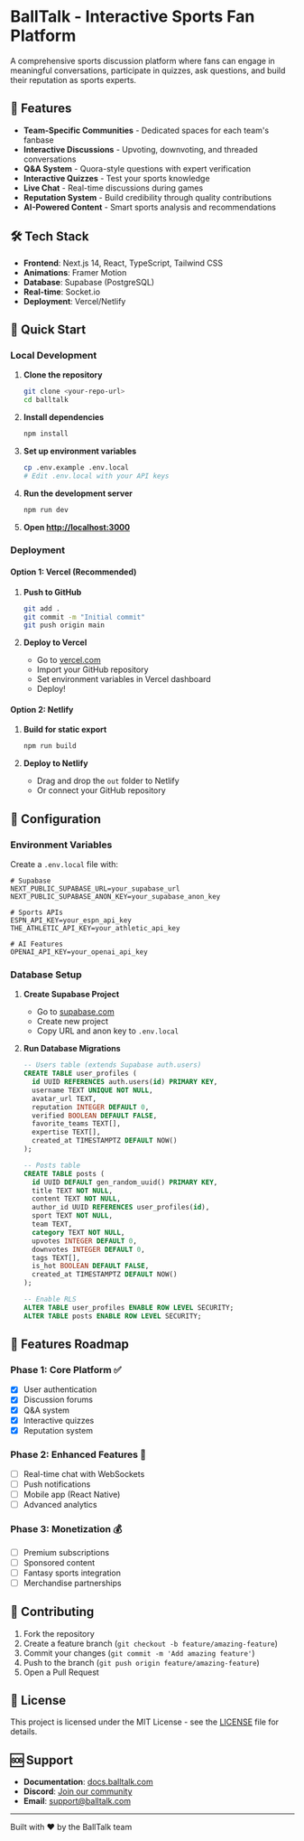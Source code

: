 # BallTalk - Interactive Sports Fan Platform

A comprehensive sports discussion platform where fans can engage in meaningful conversations, participate in quizzes, ask questions, and build their reputation as sports experts.

## 🚀 Features

- **Team-Specific Communities** - Dedicated spaces for each team's fanbase
- **Interactive Discussions** - Upvoting, downvoting, and threaded conversations
- **Q&A System** - Quora-style questions with expert verification
- **Interactive Quizzes** - Test your sports knowledge
- **Live Chat** - Real-time discussions during games
- **Reputation System** - Build credibility through quality contributions
- **AI-Powered Content** - Smart sports analysis and recommendations

## 🛠️ Tech Stack

- **Frontend**: Next.js 14, React, TypeScript, Tailwind CSS
- **Animations**: Framer Motion
- **Database**: Supabase (PostgreSQL)
- **Real-time**: Socket.io
- **Deployment**: Vercel/Netlify

## 🚀 Quick Start

### Local Development

1. **Clone the repository**
   ```bash
   git clone <your-repo-url>
   cd balltalk
   ```

2. **Install dependencies**
   ```bash
   npm install
   ```

3. **Set up environment variables**
   ```bash
   cp .env.example .env.local
   # Edit .env.local with your API keys
   ```

4. **Run the development server**
   ```bash
   npm run dev
   ```

5. **Open [http://localhost:3000](http://localhost:3000)**

### Deployment

#### Option 1: Vercel (Recommended)

1. **Push to GitHub**
   ```bash
   git add .
   git commit -m "Initial commit"
   git push origin main
   ```

2. **Deploy to Vercel**
   - Go to [vercel.com](https://vercel.com)
   - Import your GitHub repository
   - Set environment variables in Vercel dashboard
   - Deploy!

#### Option 2: Netlify

1. **Build for static export**
   ```bash
   npm run build
   ```

2. **Deploy to Netlify**
   - Drag and drop the `out` folder to Netlify
   - Or connect your GitHub repository

## 🔧 Configuration

### Environment Variables

Create a `.env.local` file with:

```env
# Supabase
NEXT_PUBLIC_SUPABASE_URL=your_supabase_url
NEXT_PUBLIC_SUPABASE_ANON_KEY=your_supabase_anon_key

# Sports APIs
ESPN_API_KEY=your_espn_api_key
THE_ATHLETIC_API_KEY=your_athletic_api_key

# AI Features
OPENAI_API_KEY=your_openai_api_key
```

### Database Setup

1. **Create Supabase Project**
   - Go to [supabase.com](https://supabase.com)
   - Create new project
   - Copy URL and anon key to `.env.local`

2. **Run Database Migrations**
   ```sql
   -- Users table (extends Supabase auth.users)
   CREATE TABLE user_profiles (
     id UUID REFERENCES auth.users(id) PRIMARY KEY,
     username TEXT UNIQUE NOT NULL,
     avatar_url TEXT,
     reputation INTEGER DEFAULT 0,
     verified BOOLEAN DEFAULT FALSE,
     favorite_teams TEXT[],
     expertise TEXT[],
     created_at TIMESTAMPTZ DEFAULT NOW()
   );

   -- Posts table
   CREATE TABLE posts (
     id UUID DEFAULT gen_random_uuid() PRIMARY KEY,
     title TEXT NOT NULL,
     content TEXT NOT NULL,
     author_id UUID REFERENCES user_profiles(id),
     sport TEXT NOT NULL,
     team TEXT,
     category TEXT NOT NULL,
     upvotes INTEGER DEFAULT 0,
     downvotes INTEGER DEFAULT 0,
     tags TEXT[],
     is_hot BOOLEAN DEFAULT FALSE,
     created_at TIMESTAMPTZ DEFAULT NOW()
   );

   -- Enable RLS
   ALTER TABLE user_profiles ENABLE ROW LEVEL SECURITY;
   ALTER TABLE posts ENABLE ROW LEVEL SECURITY;
   ```

## 📱 Features Roadmap

### Phase 1: Core Platform ✅
- [x] User authentication
- [x] Discussion forums
- [x] Q&A system
- [x] Interactive quizzes
- [x] Reputation system

### Phase 2: Enhanced Features 🚧
- [ ] Real-time chat with WebSockets
- [ ] Push notifications
- [ ] Mobile app (React Native)
- [ ] Advanced analytics

### Phase 3: Monetization 💰
- [ ] Premium subscriptions
- [ ] Sponsored content
- [ ] Fantasy sports integration
- [ ] Merchandise partnerships

## 🤝 Contributing

1. Fork the repository
2. Create a feature branch (`git checkout -b feature/amazing-feature`)
3. Commit your changes (`git commit -m 'Add amazing feature'`)
4. Push to the branch (`git push origin feature/amazing-feature`)
5. Open a Pull Request

## 📄 License

This project is licensed under the MIT License - see the [LICENSE](LICENSE) file for details.

## 🆘 Support

- **Documentation**: [docs.balltalk.com](https://docs.balltalk.com)
- **Discord**: [Join our community](https://discord.gg/balltalk)
- **Email**: support@balltalk.com

---

Built with ❤️ by the BallTalk team